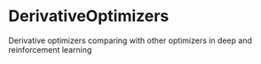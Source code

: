 # DerivativeOptimizers
Derivative optimizers comparing with other optimizers in deep and reinforcement learning
